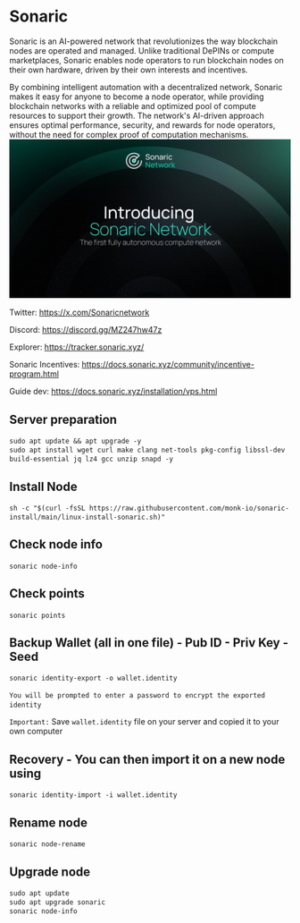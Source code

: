 # Sonaric
Sonaric is an AI-powered network that revolutionizes the way blockchain nodes are operated and managed. Unlike traditional DePINs or compute marketplaces, Sonaric enables node operators to run blockchain nodes on their own hardware, driven by their own interests and incentives.

By combining intelligent automation with a decentralized network, Sonaric makes it easy for anyone to become a node operator, while providing blockchain networks with a reliable and optimized pool of compute resources to support their growth. The network's AI-driven approach ensures optimal performance, security, and rewards for node operators, without the need for complex proof of computation mechanisms.
<img src="https://raw.githubusercontent.com/nodesynctop/Sonaric/main/Sonaric.JPG"/>

Twitter: https://x.com/Sonaricnetwork

Discord: https://discord.gg/MZ247hw47z

Explorer: https://tracker.sonaric.xyz/

Sonaric Incentives: https://docs.sonaric.xyz/community/incentive-program.html

Guide dev: https://docs.sonaric.xyz/installation/vps.html

## Server preparation
```
sudo apt update && apt upgrade -y
sudo apt install wget curl make clang net-tools pkg-config libssl-dev build-essential jq lz4 gcc unzip snapd -y
```
## Install Node
```
sh -c "$(curl -fsSL https://raw.githubusercontent.com/monk-io/sonaric-install/main/linux-install-sonaric.sh)"
```
## Check node info
```
sonaric node-info
```
## Check points
```
sonaric points
```
## Backup Wallet (all in one file) - Pub ID - Priv Key - Seed
```
sonaric identity-export -o wallet.identity
```
``You will be prompted to enter a password to encrypt the exported identity``

`Important:` Save `wallet.identity` file on your server and copied it to your own computer

## Recovery  - You can then import it on a new node using
```
sonaric identity-import -i wallet.identity
```
## Rename node
```
sonaric node-rename
```
## Upgrade node
```
sudo apt update
sudo apt upgrade sonaric
sonaric node-info
```

